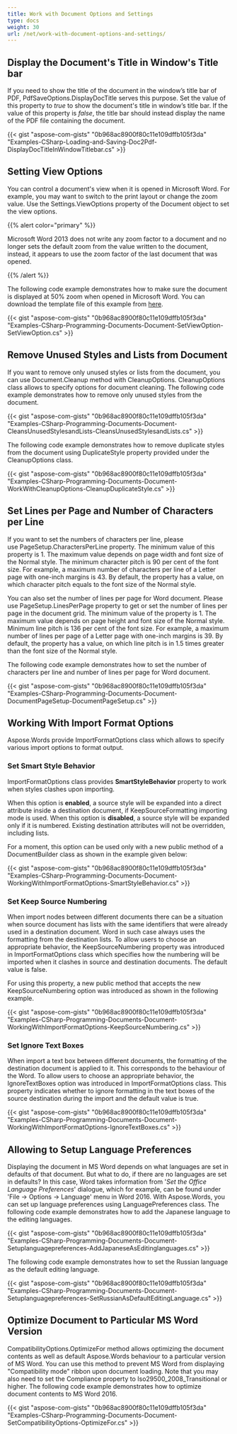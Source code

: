 ```yaml
---
title: Work with Document Options and Settings
type: docs
weight: 30
url: /net/work-with-document-options-and-settings/
---
```


## **Display the Document's Title in Window's Title bar**

If you need to show the title of the document in the window’s title bar of PDF, PdfSaveOptions.DisplayDocTitle serves this purpose. Set the value of this property to *true* to show the document's title in window’s title bar. If the value of this property is *false*, the title bar should instead display the name of the PDF file containing the document.

{{< gist "aspose-com-gists" "0b968ac8900f80c11e109dffb105f3da" "Examples-CSharp-Loading-and-Saving-Doc2Pdf-DisplayDocTitleInWindowTitlebar.cs" >}}

## **Setting View Options**

You can control a document's view when it is opened in Microsoft Word. For example, you may want to switch to the print layout or change the zoom value. Use the Settings.ViewOptions property of the Document object to set the view options.

{{% alert color="primary" %}} 

Microsoft Word 2013 does not write any zoom factor to a document and no longer sets the default zoom from the value written to the document, instead, it appears to use the zoom factor of the last document that was opened.

{{% /alert %}} 

The following code example demonstrates how to make sure the document is displayed at 50% zoom when opened in Microsoft Word. You can download the template file of this example from [here](https://github.com/aspose-words/Aspose.Words-for-.NET/blob/master/Examples/Data/Programming-Documents/Document/TestFile.doc).

{{< gist "aspose-com-gists" "0b968ac8900f80c11e109dffb105f3da" "Examples-CSharp-Programming-Documents-Document-SetViewOption-SetViewOption.cs" >}}

## **Remove Unused Styles and Lists from Document**

If you want to remove only unused styles or lists from the document, you can use Document.Cleanup method with CleanupOptions. CleanupOptions class allows to specify options for document cleaning. The following code example demonstrates how to remove only unused styles from the document. 

{{< gist "aspose-com-gists" "0b968ac8900f80c11e109dffb105f3da" "Examples-CSharp-Programming-Documents-Document-CleansUnusedStylesandLists-CleansUnusedStylesandLists.cs" >}}

The following code example demonstrates how to remove duplicate styles from the document using DuplicateStyle property provided under the CleanupOptions class.

{{< gist "aspose-com-gists" "0b968ac8900f80c11e109dffb105f3da" "Examples-CSharp-Programming-Documents-Document-WorkWithCleanupOptions-CleanupDuplicateStyle.cs" >}}


## **Set Lines per Page and Number of Characters per Line**

If you want to set the numbers of characters per line, please use PageSetup.CharactersPerLine property. The minimum value of this property is 1. The maximum value depends on page width and font size of the Normal style. The minimum character pitch is 90 per cent of the font size. For example, a maximum number of characters per line of a Letter page with one-inch margins is 43. By default, the property has a value, on which character pitch equals to the font size of the Normal style.

You can also set the number of lines per page for Word document. Please use PageSetup.LinesPerPage property to get or set the number of lines per page in the document grid. The minimum value of the property is 1. The maximum value depends on page height and font size of the Normal style. Minimum line pitch is 136 per cent of the font size. For example, a maximum number of lines per page of a Letter page with one-inch margins is 39. By default, the property has a value, on which line pitch is in 1.5 times greater than the font size of the Normal style.

The following code example demonstrates how to set the number of characters per line and number of lines per page for Word document. 

{{< gist "aspose-com-gists" "0b968ac8900f80c11e109dffb105f3da" "Examples-CSharp-Programming-Documents-Document-DocumentPageSetup-DocumentPageSetup.cs" >}}

## **Working With Import Format Options**

Aspose.Words provide ImportFormatOptions class which allows to specify various import options to format output.

### **Set Smart Style Behavior**

ImportFormatOptions class provides **SmartStyleBehavior** property to work when styles clashes upon importing.

When this option is **enabled**, a source style will be expanded into a direct attribute inside a destination document, if KeepSourceFormatting importing mode is used.
When this option is **disabled**, a source style will be expanded only if it is numbered. Existing destination attributes will not be overridden, including lists.

For a moment, this option can be used only with a new public method of a DocumentBuilder class as shown in the example given below:

{{< gist "aspose-com-gists" "0b968ac8900f80c11e109dffb105f3da" "Examples-CSharp-Programming-Documents-Document-WorkingWithImportFormatOptions-SmartStyleBehavior.cs" >}}

### **Set Keep Source Numbering**

When import nodes between different documents there can be a situation when source document has lists with the same identifiers that were already used in a destination document. Word in such case always uses the formatting from the destination lists. To allow users to choose an appropriate behavior, the KeepSourceNumbering property was introduced in ImportFormatOptions class which specifies how the numbering will be imported when it clashes in source and destination documents. The default value is false.

For using this property, a new public method that accepts the new KeepSourceNumbering option was introduced as shown in the following example. 

{{< gist "aspose-com-gists" "0b968ac8900f80c11e109dffb105f3da" "Examples-CSharp-Programming-Documents-Document-WorkingWithImportFormatOptions-KeepSourceNumbering.cs" >}}

### **Set Ignore Text Boxes**

When import a text box between different documents, the formatting of the destination document is applied to it. This corresponds to the behaviour of the Word. To allow users to choose an appropriate behavior, the IgnoreTextBoxes option was introduced in ImportFormatOptions class. This property indicates whether to ignore formatting in the text boxes of the source destination during the import and the default value is true.



{{< gist "aspose-com-gists" "0b968ac8900f80c11e109dffb105f3da" "Examples-CSharp-Programming-Documents-Document-WorkingWithImportFormatOptions-IgnoreTextBoxes.cs" >}}

## **Allowing to Setup Language Preferences**

Displaying the document in MS Word depends on what languages are set in defaults of that document. But what to do, if there are no languages are set in defaults? In this case, Word takes information from '*Set the Office Language Preferences*' dialogue, which for example, can be found under 'File -> Options -> Language' menu in Word 2016. With Aspose.Words, you can set up language preferences using LanguagePreferences class. The following code example demonstrates how to add the Japanese language to the editing languages. 

{{< gist "aspose-com-gists" "0b968ac8900f80c11e109dffb105f3da" "Examples-CSharp-Programming-Documents-Document-Setuplanguagepreferences-AddJapaneseAsEditinglanguages.cs" >}}

The following code example demonstrates how to set the Russian language as the default editing language.

{{< gist "aspose-com-gists" "0b968ac8900f80c11e109dffb105f3da" "Examples-CSharp-Programming-Documents-Document-Setuplanguagepreferences-SetRussianAsDefaultEditingLanguage.cs" >}}

## **Optimize Document to Particular MS Word Version**

CompatibilityOptions.OptimizeFor method allows optimizing the document contents as well as default Aspose.Words behaviour to a particular version of MS Word. You can use this method to prevent MS Word from displaying "Compatibility mode" ribbon upon document loading. Note that you may also need to set the Compliance property to Iso29500_2008_Transitional or higher. The following code example demonstrates how to optimize document contents to MS Word 2016.

{{< gist "aspose-com-gists" "0b968ac8900f80c11e109dffb105f3da" "Examples-CSharp-Programming-Documents-Document-SetCompatibilityOptions-OptimizeFor.cs" >}}
